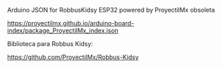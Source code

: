 Arduino JSON for RobbusKidsy ESP32 powered by ProyectilMx obsoleta

https://proyectilmx.github.io/arduino-board-index/package_ProyectilMx_index.json

Biblioteca para Robbus Kidsy:

https://github.com/ProyectilMx/Robbus-Kidsy
